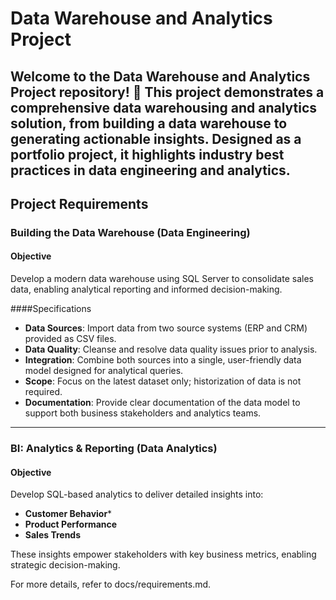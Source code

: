 # Data Warehouse and Analytics Project

Welcome to the Data Warehouse and Analytics Project repository! 🚀
This project demonstrates a comprehensive data warehousing and analytics solution, from building a data warehouse to generating actionable insights. Designed as a portfolio project, it highlights industry best practices in data engineering and analytics.
---
## Project Requirements

### Building the Data Warehouse (Data Engineering)

#### Objective
Develop a modern data warehouse using SQL Server to consolidate sales data, enabling analytical reporting and informed decision-making.

####Specifications
- **Data Sources**: Import data from two source systems (ERP and CRM) provided as CSV files.
- **Data Quality**: Cleanse and resolve data quality issues prior to analysis.
- **Integration**: Combine both sources into a single, user-friendly data model designed for analytical queries.
- **Scope**: Focus on the latest dataset only; historization of data is not required.
- **Documentation**: Provide clear documentation of the data model to support both business stakeholders and analytics teams.

---
### BI: Analytics & Reporting (Data Analytics)

#### Objective
Develop SQL-based analytics to deliver detailed insights into:
- **Customer Behavior***
- **Product Performance**
- **Sales Trends**

These insights empower stakeholders with key business metrics, enabling strategic decision-making.

For more details, refer to docs/requirements.md.
